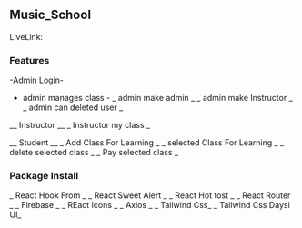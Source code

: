 ## Music_School

LiveLink: 

### Features
-Admin Login-
- admin manages class -
_ admin make admin _
_ admin make Instructor _
_ admin can deleted user _

__ Instructor __
_ Instructor my class  _

__ Student __
_ Add Class For Learning _
_ selected Class For Learning _
_ delete selected class _
_ Pay selected class _

### Package Install

_ React Hook From _ 
_ React Sweet Alert _ 
_ React Hot tost _ 
_ React Router _ 
_ Firebase _ 
_ REact Icons _ 
_ Axios _ 
_ Tailwind Css_
_ Tailwind Css Daysi UI_
